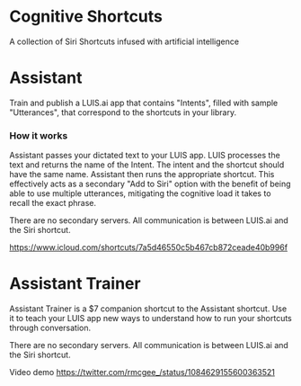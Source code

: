 # Cognitive Shortcuts
A collection of Siri Shortcuts infused with artificial intelligence

# Assistant
Train and publish a LUIS.ai app that contains "Intents", filled with sample "Utterances", that correspond to the shortcuts in your library. 

### How it works
Assistant passes your dictated text to your LUIS app. LUIS processes the text and returns the name of the Intent. The intent and the shortcut should have the same name. Assistant then runs the appropriate shortcut. This effectively acts as a secondary "Add to Siri" option with the benefit of being able to use multiple utterances, mitigating the cognitive load it takes to recall the exact phrase.

There are no secondary servers. All communication is between LUIS.ai and the Siri shortcut.

https://www.icloud.com/shortcuts/7a5d46550c5b467cb872ceade40b996f


# Assistant Trainer
Assistant Trainer is a $7 companion shortcut to the Assistant shortcut. Use it to teach your LUIS app new ways to understand how to run your shortcuts through conversation.

There are no secondary servers. All communication is between LUIS.ai and the Siri shortcut.

Video demo https://twitter.com/rmcgee_/status/1084629155600363521 
